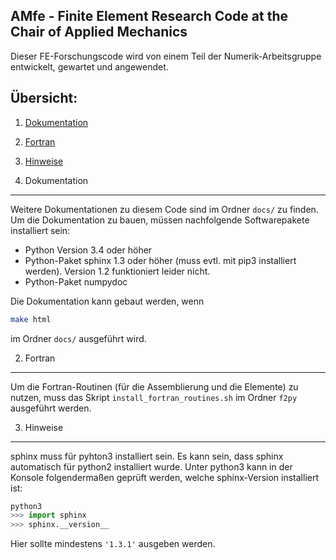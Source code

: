 ## AMfe - Finite Element Research Code at the Chair of Applied Mechanics

Dieser FE-Forschungscode wird von einem Teil der Numerik-Arbeitsgruppe entwickelt, gewartet und angewendet. 


Übersicht: 
----------
1.  [Dokumentation](#1-dokumentation)
2.  [Fortran](#2-fortran)
3.  [Hinweise](#3-hinweise)


1. Dokumentation
----------------
Weitere Dokumentationen zu diesem Code sind im Ordner `docs/` zu finden.
Um die Dokumentation zu bauen, müssen nachfolgende Softwarepakete installiert sein:

   - Python Version 3.4 oder höher
   - Python-Paket sphinx 1.3 oder höher (muss evtl. mit pip3 installiert werden). Version 1.2 funktioniert leider nicht.
   - Python-Paket numpydoc

Die Dokumentation kann gebaut werden, wenn
```bash
make html
```
im Ordner `docs/` ausgeführt wird.
   

2. Fortran
----------
Um die Fortran-Routinen (für die Assemblierung und die Elemente) zu nutzen, muss das Skript `install_fortran_routines.sh` im Ordner `f2py` ausgeführt werden.
   
3. Hinweise
-----------
sphinx muss für pyhton3 installiert sein. Es kann sein, dass sphinx automatisch für python2 installiert wurde. 
Unter python3 kann in der Konsole folgendermaßen geprüft werden, welche sphinx-Version installiert ist:
```python
python3
>>> import sphinx
>>> sphinx.__version__
```
Hier sollte mindestens `'1.3.1'` ausgeben werden.

